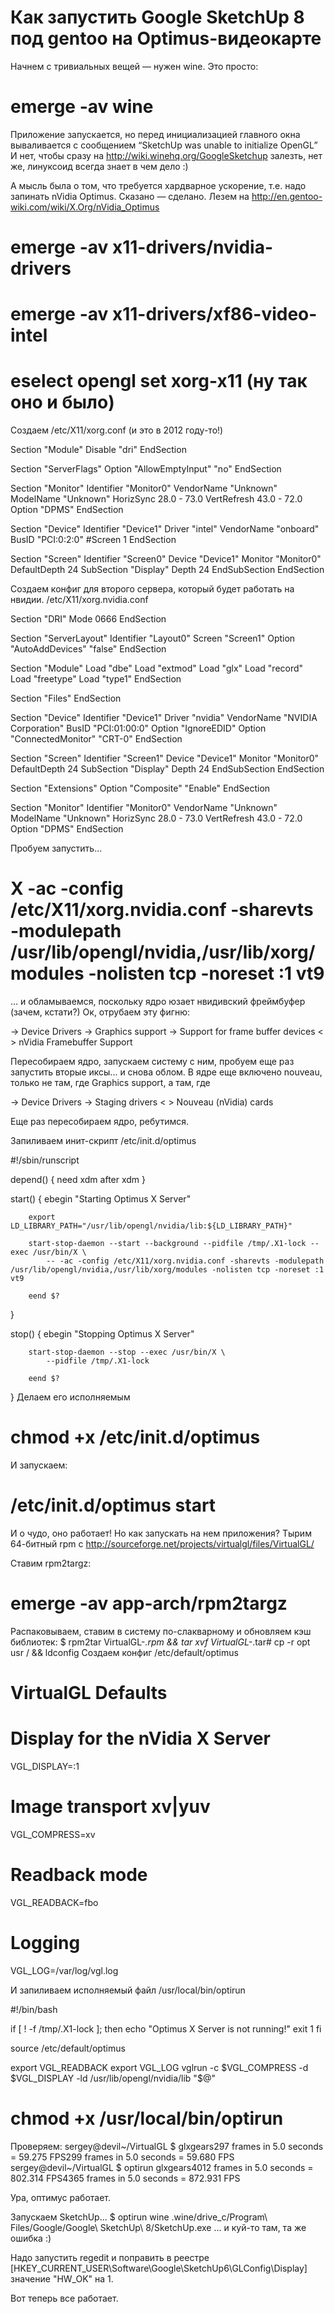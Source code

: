 Как запустить Google SketchUp 8 под gentoo на Optimus-видеокарте
================================================================

Начнем с тривиальных вещей — нужен wine. Это просто:
 # emerge -av wine
 Приложение запускается, но перед инициализацией главного окна вываливается с сообщением “SketchUp was unable to initialize OpenGL”
 И нет, чтобы сразу на http://wiki.winehq.org/GoogleSketchup залезть, нет же, линуксоид всегда знает в чем дело :)

А мысль была о том, что требуется хардварное ускорение, т.е. надо запинать nVidia Optimus.
Сказано — сделано. Лезем на http://en.gentoo-wiki.com/wiki/X.Org/nVidia_Optimus
# emerge -av x11-drivers/nvidia-drivers
# emerge -av x11-drivers/xf86-video-intel
# eselect opengl set xorg-x11 (ну так оно и было)
Создаем /etc/X11/xorg.conf (и это в 2012 году-то!)

Section "Module" 
    Disable        "dri"
EndSection

Section "ServerFlags"
    Option "AllowEmptyInput" "no"
EndSection

Section "Monitor"
    Identifier "Monitor0"
    VendorName     "Unknown"
    ModelName      "Unknown"
    HorizSync       28.0 - 73.0
    VertRefresh     43.0 - 72.0
    Option         "DPMS"
EndSection

Section "Device"
    Identifier     "Device1"
    Driver         "intel"
    VendorName     "onboard"
    BusID          "PCI:0:2:0"
    #Screen         1
EndSection

Section "Screen"
    Identifier     "Screen0"
    Device         "Device1"
    Monitor        "Monitor0"
    DefaultDepth    24
    SubSection     "Display"
        Depth       24
    EndSubSection
EndSection

Создаем конфиг для второго сервера, который будет работать на нвидии.
/etc/X11/xorg.nvidia.conf

Section "DRI"
        Mode 0666
EndSection

Section "ServerLayout"
    Identifier     "Layout0"
    Screen         "Screen1"
    Option         "AutoAddDevices" "false"
EndSection

Section "Module"
        Load  "dbe"
        Load  "extmod"
        Load  "glx"
        Load  "record"
        Load  "freetype"
        Load  "type1"
EndSection

Section "Files"
EndSection

Section "Device"
    Identifier     "Device1"
    Driver         "nvidia"
    VendorName     "NVIDIA Corporation"
    BusID          "PCI:01:00:0"
    Option         "IgnoreEDID"
    Option         "ConnectedMonitor" "CRT-0"
EndSection

Section "Screen"
    Identifier     "Screen1"
    Device         "Device1"
    Monitor        "Monitor0"
    DefaultDepth    24
    SubSection     "Display"
        Depth       24
    EndSubSection
EndSection


Section "Extensions"
Option "Composite" "Enable"
EndSection

Section "Monitor"
    Identifier "Monitor0"
    VendorName     "Unknown"
    ModelName      "Unknown"
    HorizSync       28.0 - 73.0
    VertRefresh     43.0 - 72.0
    Option         "DPMS"
EndSection

Пробуем запустить...
# X -ac -config /etc/X11/xorg.nvidia.conf -sharevts -modulepath /usr/lib/opengl/nvidia,/usr/lib/xorg/modules -nolisten tcp -noreset :1 vt9
… и обламываемся, поскольку ядро юзает нвидивский фреймбуфер (зачем, кстати?)
Ок, отрубаем эту фигню:

-> Device Drivers
  -> Graphics support
     -> Support for frame buffer devices
         < > nVidia Framebuffer Support

Пересобираем ядро, запускаем систему с ним, пробуем еще раз запустить вторые иксы... и снова облом. В ядре еще включено nouveau, только не там, где Graphics support, а там, где

-> Device Drivers
   -> Staging drivers
      < > Nouveau (nVidia) cards

Еще раз пересобираем ядро, ребутимся.

Запиливаем инит-скрипт /etc/init.d/optimus

#!/sbin/runscript

depend()
{
        need xdm
        after xdm
}

start()
{
        ebegin "Starting Optimus X Server"                                                                                                                                                    
                                                                                                                                                                                                
        export LD_LIBRARY_PATH="/usr/lib/opengl/nvidia/lib:${LD_LIBRARY_PATH}"

        start-stop-daemon --start --background --pidfile /tmp/.X1-lock --exec /usr/bin/X \
            -- -ac -config /etc/X11/xorg.nvidia.conf -sharevts -modulepath /usr/lib/opengl/nvidia,/usr/lib/xorg/modules -nolisten tcp -noreset :1 vt9

        eend $?
}

stop()
{
        ebegin "Stopping Optimus X Server"

        start-stop-daemon --stop --exec /usr/bin/X \
            --pidfile /tmp/.X1-lock

        eend $?
}
Делаем его исполняемым
# chmod +x /etc/init.d/optimus
И запускаем:
# /etc/init.d/optimus start
И о чудо, оно работает! Но как запускать на нем приложения?
Тырим 64-битный rpm с http://sourceforge.net/projects/virtualgl/files/VirtualGL/

Ставим rpm2targz:
# emerge -av app-arch/rpm2targz
Распаковываем, ставим в систему по-слакварному и обновляем кэш библиотек:
$ rpm2tar VirtualGL-*.rpm && tar xvf VirtualGL-*.tar# cp -r opt usr / && ldconfig
Создаем конфиг /etc/default/optimus
# VirtualGL Defaults

# Display for the nVidia X Server
VGL_DISPLAY=:1

# Image transport xv|yuv
VGL_COMPRESS=xv

# Readback mode
VGL_READBACK=fbo

# Logging
VGL_LOG=/var/log/vgl.log

И запиливаем исполняемый файл /usr/local/bin/optirun

#!/bin/bash

if [ ! -f /tmp/.X1-lock ]; then
        echo "Optimus X Server is not running!"
        exit 1
fi

source /etc/default/optimus

export VGL_READBACK
export VGL_LOG
vglrun -c $VGL_COMPRESS -d $VGL_DISPLAY -ld /usr/lib/opengl/nvidia/lib "$@"

# chmod +x /usr/local/bin/optirun
Проверяем:
sergey@devil~/VirtualGL $ glxgears297 frames in 5.0 seconds = 59.275 FPS299 frames in 5.0 seconds = 59.680 FPS
sergey@devil~/VirtualGL $ optirun glxgears4012 frames in 5.0 seconds = 802.314 FPS4365 frames in 5.0 seconds = 872.931 FPS

Ура, оптимус работает.

Запускаем SketchUp...
$ optirun wine .wine/drive_c/Program\ Files/Google/Google\ SketchUp\ 8/SketchUp.exe
… и куй-то там, та же ошибка :)

Надо запустить regedit и поправить в реестре [HKEY_CURRENT_USER\Software\Google\SketchUp6\GLConfig\Display] значение  "HW_OK" на 1.

Вот теперь все работает.
